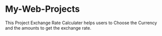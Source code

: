 # My-Web-Projects
This Project Exchange Rate Calculater helps users to Choose the Currency and the amounts to get the exchange rate.
